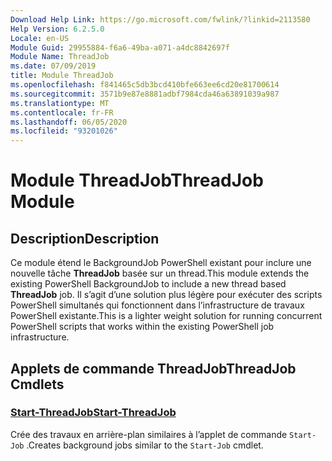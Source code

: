 ```yaml
---
Download Help Link: https://go.microsoft.com/fwlink/?linkid=2113580
Help Version: 6.2.5.0
Locale: en-US
Module Guid: 29955884-f6a6-49ba-a071-a4dc8842697f
Module Name: ThreadJob
ms.date: 07/09/2019
title: Module ThreadJob
ms.openlocfilehash: f841465c5db3bcd410bfe663ee6cd20e81700614
ms.sourcegitcommit: 3571b9e87e8881adbf7984cda46a63891039a987
ms.translationtype: MT
ms.contentlocale: fr-FR
ms.lasthandoff: 06/05/2020
ms.locfileid: "93201026"
---
```

# <span data-ttu-id="a6162-102">Module ThreadJob</span><span class="sxs-lookup"><span data-stu-id="a6162-102">ThreadJob Module</span></span>

## <span data-ttu-id="a6162-103">Description</span><span class="sxs-lookup"><span data-stu-id="a6162-103">Description</span></span>
<span data-ttu-id="a6162-104">Ce module étend le BackgroundJob PowerShell existant pour inclure une nouvelle tâche **ThreadJob** basée sur un thread.</span><span class="sxs-lookup"><span data-stu-id="a6162-104">This module extends the existing PowerShell BackgroundJob to include a new thread based **ThreadJob** job.</span></span> <span data-ttu-id="a6162-105">Il s’agit d’une solution plus légère pour exécuter des scripts PowerShell simultanés qui fonctionnent dans l’infrastructure de travaux PowerShell existante.</span><span class="sxs-lookup"><span data-stu-id="a6162-105">This is a lighter weight solution for running concurrent PowerShell scripts that works within the existing PowerShell job infrastructure.</span></span>

## <span data-ttu-id="a6162-106">Applets de commande ThreadJob</span><span class="sxs-lookup"><span data-stu-id="a6162-106">ThreadJob Cmdlets</span></span>

### [<span data-ttu-id="a6162-107">Start-ThreadJob</span><span class="sxs-lookup"><span data-stu-id="a6162-107">Start-ThreadJob</span></span>](Start-ThreadJob.md)
<span data-ttu-id="a6162-108">Crée des travaux en arrière-plan similaires à l’applet de commande `Start-Job` .</span><span class="sxs-lookup"><span data-stu-id="a6162-108">Creates background jobs similar to the `Start-Job` cmdlet.</span></span>
